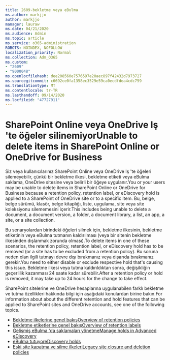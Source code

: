```yaml
---
title: 2609-bekletme veya eBulma
ms.author: markjjo
author: markjjo
manager: lauraw
ms.date: 04/21/2020
ms.audience: Admin
ms.topic: article
ms.service: o365-administration
ROBOTS: NOINDEX, NOFOLLOW
localization_priority: Normal
ms.collection: Adm_O365
ms.custom:
- "2609"
- "9000048"
ms.openlocfilehash: dee208560e7576597e20aec897f42432d7973727
ms.sourcegitcommit: c6692ce0fa1358ec3529e59ca0ecdfdea4cdc759
ms.translationtype: MT
ms.contentlocale: tr-TR
ms.lasthandoff: 09/14/2020
ms.locfileid: "47727911"
---
```

# <a name="unable-to-delete-items-in-sharepoint-online-or-onedrive-for-business"></a><span data-ttu-id="a1326-102">SharePoint Online veya OneDrive Iş 'te öğeler silinemiyor</span><span class="sxs-lookup"><span data-stu-id="a1326-102">Unable to delete items in SharePoint Online or OneDrive for Business</span></span>

<span data-ttu-id="a1326-103">Siz veya kullanıcılarınız SharePoint Online veya OneDrive Iş 'te öğeleri silemeyebilir, çünkü bir bekletme ilkesi, bekletme etiketi veya eBulma saklama, OneDrive sitesine veya belirli bir öğeye uygulanır.</span><span class="sxs-lookup"><span data-stu-id="a1326-103">You or your users may be unable to delete items in SharePoint Online or OneDrive for Business because a retention policy, retention label, or eDiscovery hold is applied to a SharePoint of OneDrive site or to a specific item.</span></span> <span data-ttu-id="a1326-104">Bu, belge, belge sürümü, klasör, belge kitaplığı, liste, uygulama, site veya site koleksiyonu silememesini içerir.</span><span class="sxs-lookup"><span data-stu-id="a1326-104">This includes being unable to delete a document, a document version, a folder, a document library, a list, an app, a site, or a site collection.</span></span> 

<span data-ttu-id="a1326-105">Bu senaryolardan birindeki öğeleri silmek için, bekletme ilkesinin, bekletme etiketinin veya eBulma tutmanın kaldırılması (veya bir sitenin bekletme ilkesinden dışlanmak zorunda olması).</span><span class="sxs-lookup"><span data-stu-id="a1326-105">To delete items in one of these scenarios, the retention policy, retention label, or eDiscovery hold has to be removed (or a site has to be excluded from a retention policy).</span></span> <span data-ttu-id="a1326-106">Bu soruna neden olan ilgili tutmayı devre dışı bırakmanız veya dışarıda bırakmanız gerekir.</span><span class="sxs-lookup"><span data-stu-id="a1326-106">You need to either disable or exclude respective hold that's causing this issue.</span></span> <span data-ttu-id="a1326-107">Bekletme ilkesi veya tutma kaldırıldıktan sonra, değişikliğin geçerlilik kazanması 24 saate kadar sürebilir.</span><span class="sxs-lookup"><span data-stu-id="a1326-107">After a retention policy or hold is removed, it may take up to 24 hours for the change to take effect.</span></span> 

<span data-ttu-id="a1326-108">SharePoint sitelerine ve OneDrive hesaplarına uygulanabilen farklı bekletme ve tutma özellikleri hakkında bilgi için aşağıdaki konulardan birine bakın.</span><span class="sxs-lookup"><span data-stu-id="a1326-108">For information about about the different retention and hold features that can be applied to SharePoint sites and OneDrive accounts, see one of the following topics.</span></span>

- [<span data-ttu-id="a1326-109">Bekletme ilkelerine genel bakış</span><span class="sxs-lookup"><span data-stu-id="a1326-109">Overview of retention policies</span></span>](https://docs.microsoft.com/microsoft-365/compliance/retention-policies)
- [<span data-ttu-id="a1326-110">Bekletme etiketlerine genel bakış</span><span class="sxs-lookup"><span data-stu-id="a1326-110">Overview of retention labels</span></span>](https://docs.microsoft.com/microsoft-365/compliance/labels)
- [<span data-ttu-id="a1326-111">Gelişmiş eBulma 'da saklamaları yönetme</span><span class="sxs-lookup"><span data-stu-id="a1326-111">Manage holds in Advanced eDiscovery</span></span>](https://docs.microsoft.com/microsoft-365/compliance/managing-holds)
- [<span data-ttu-id="a1326-112">eBulma tutuyor</span><span class="sxs-lookup"><span data-stu-id="a1326-112">eDiscovery holds</span></span>](https://docs.microsoft.com/microsoft-365/compliance/ediscovery-cases#step-4-place-content-locations-on-hold)
- [<span data-ttu-id="a1326-113">Eski site kapatma ve silme ilkeleri</span><span class="sxs-lookup"><span data-stu-id="a1326-113">Legacy site closure and deletion policies</span></span>](https://support.office.com/article/Use-policies-for-site-closure-and-deletion-A8280D82-27FD-48C5-9ADF-8A5431208BA5)